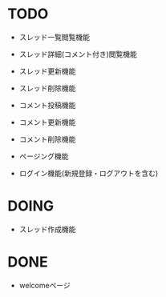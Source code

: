 # TODO

- スレッド一覧閲覧機能
- スレッド詳細(コメント付き)閲覧機能
- スレッド更新機能
- スレッド削除機能

- コメント投稿機能
- コメント更新機能
- コメント削除機能

- ページング機能
- ログイン機能(新規登録・ログアウトを含む)

# DOING
- スレッド作成機能

# DONE

- welcomeページ